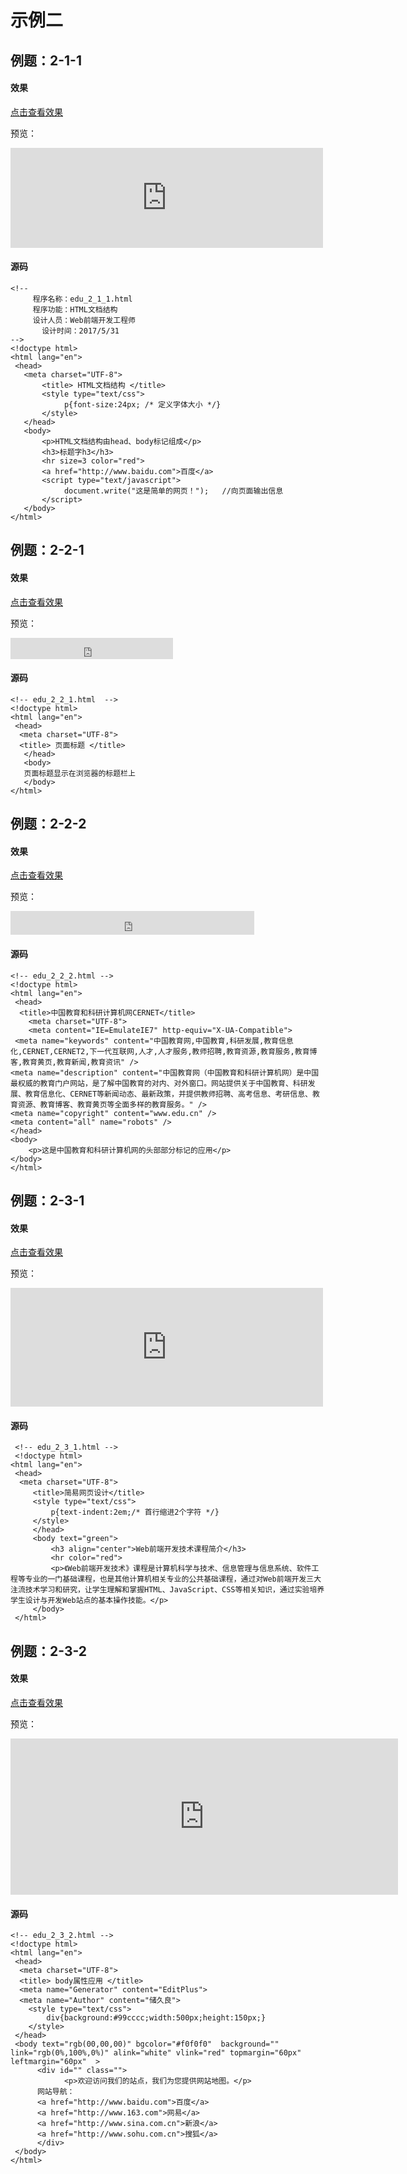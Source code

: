 # 示例二
## 例题：2-1-1
#### 效果
<a href="https://html.21df.tk/ch2/edu_2_1_1.html" target="view_window">点击查看效果</a>

预览：

<iframe src="https://html.21df.tk/ch2/edu_2_1_1.html" frameBorder="0" width="500" scrolling="no" height="160"></iframe>

#### 源码
```
<!-- 
     程序名称：edu_2_1_1.html 
     程序功能：HTML文档结构
     设计人员：Web前端开发工程师
	   设计时间：2017/5/31
-->
<!doctype html>
<html lang="en">
 <head>
   <meta charset="UTF-8">
       <title> HTML文档结构 </title>
	   <style type="text/css">
		    p{font-size:24px; /* 定义字体大小 */}
	   </style>
   </head>
   <body>
       <p>HTML文档结构由head、body标记组成</p>
	   <h3>标题字h3</h3>
	   <hr size=3 color="red">
	   <a href="http://www.baidu.com">百度</a>
	   <script type="text/javascript">
	  		document.write("这是简单的网页！");	  //向页面输出信息
	   </script>
   </body>
</html>
```
## 例题：2-2-1
#### 效果
<a href="https://html.21df.tk/ch2/edu_2_2_1.html" target="view_window">点击查看效果</a>

预览：

<iframe src="https://html.21df.tk/ch2/edu_2_2_1.html" frameBorder="0" width="260" scrolling="no" height="34"></iframe>

#### 源码
```
<!-- edu_2_2_1.html  -->
<!doctype html>
<html lang="en">
 <head>
  <meta charset="UTF-8">
  <title> 页面标题 </title>
   </head>
   <body>
   页面标题显示在浏览器的标题栏上  
   </body>
</html>
```
## 例题：2-2-2
#### 效果
<a href="https://html.21df.tk/ch2/edu_2_2_2.html" target="view_window">点击查看效果</a>

预览：

<iframe src="https://html.21df.tk/ch2/edu_2_2_2.html" frameBorder="0" width="390" scrolling="no" height="38"></iframe>

#### 源码
```
<!-- edu_2_2_2.html -->
<!doctype html>
<html lang="en">
 <head>
  <title>中国教育和科研计算机网CERNET</title>
	<meta charset="UTF-8">
	<meta content="IE=EmulateIE7" http-equiv="X-UA-Compatible">
 <meta name="keywords" content="中国教育网,中国教育,科研发展,教育信息化,CERNET,CERNET2,下一代互联网,人才,人才服务,教师招聘,教育资源,教育服务,教育博客,教育黄页,教育新闻,教育资讯" />
<meta name="description" content="中国教育网（中国教育和科研计算机网）是中国最权威的教育门户网站，是了解中国教育的对内、对外窗口。网站提供关于中国教育、科研发展、教育信息化、CERNET等新闻动态、最新政策，并提供教师招聘、高考信息、考研信息、教育资源、教育博客、教育黄页等全面多样的教育服务。" />
<meta name="copyright" content="www.edu.cn" />
<meta content="all" name="robots" />
</head>
<body>
    <p>这是中国教育和科研计算机网的头部部分标记的应用</p>
</body>
</html>
```
## 例题：2-3-1
#### 效果
<a href="https://html.21df.tk/ch2/edu_2_3_1.html" target="view_window">点击查看效果</a>

预览：

<iframe src="https://html.21df.tk/ch2/edu_2_3_1.html" frameBorder="0" width="500" scrolling="no" height="190"></iframe>

#### 源码
```
 <!-- edu_2_3_1.html -->
 <!doctype html>
<html lang="en">
 <head>
  <meta charset="UTF-8">
	 <title>简易网页设计</title>
	 <style type="text/css">
		 p{text-indent:2em;/* 首行缩进2个字符 */}
	 </style>
	 </head>
	 <body text="green">
		 <h3 align="center">Web前端开发技术课程简介</h3>
		 <hr color="red">
		 <p>《Web前端开发技术》课程是计算机科学与技术、信息管理与信息系统、软件工程等专业的一门基础课程，也是其他计算机相关专业的公共基础课程，通过对Web前端开发三大注流技术学习和研究，让学生理解和掌握HTML、JavaScript、CSS等相关知识，通过实验培养学生设计与开发Web站点的基本操作技能。</p>
	 </body>
 </html>
```
## 例题：2-3-2
#### 效果
<a href="https://html.21df.tk/ch2/edu_2_3_2.html" target="view_window">点击查看效果</a>

预览：

<iframe src="https://html.21df.tk/ch2/edu_2_3_2.html" frameBorder="0" width="620" scrolling="no" height="250"></iframe>

#### 源码
```
<!-- edu_2_3_2.html -->
<!doctype html>
<html lang="en">
 <head>
  <meta charset="UTF-8">
  <title> body属性应用 </title>
  <meta name="Generator" content="EditPlus">
  <meta name="Author" content="储久良">	
	<style type="text/css">
		div{background:#99cccc;width:500px;height:150px;}
	</style>
 </head> 
 <body text="rgb(00,00,00)" bgcolor="#f0f0f0"  background="" link="rgb(0%,100%,0%)" alink="white" vlink="red" topmargin="60px" leftmargin="60px"  >
  	  <div id="" class="">
			<p>欢迎访问我们的站点，我们为您提供网站地图。</p>
	  网站导航：
	  <a href="http://www.baidu.com">百度</a>
	  <a href="http://www.163.com">网易</a>	
	  <a href="http://www.sina.com.cn">新浪</a>
	  <a href="http://www.sohu.com.cn">搜狐</a>
	  </div>
 </body>
</html>
```